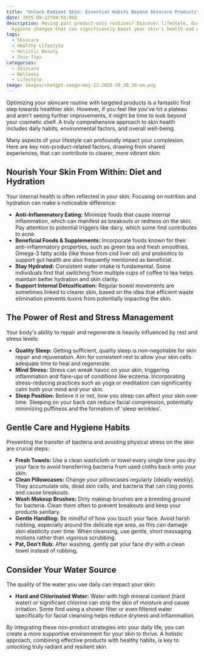 ```yaml
---
title: "Unlock Radiant Skin: Essential Habits Beyond Skincare Products"
date: 2025-05-22T04:54:00Z
description: Moving past product-only routines? Discover lifestyle, diet, and
  hygiene changes that can significantly boost your skin's health and glow.
tags:
  - Skincare
  - Healthy Lifestyle
  - Holistic Beauty
  - Skin Tips
categories:
  - Skincare
  - Wellness
  - Lifestyle
image: images/chatgpt-image-may-22-2025-10_30_38-am.png
---
```

Optimizing your skincare routine with targeted products is a fantastic first step towards healthier skin. However, if you feel like you've hit a plateau and aren't seeing further improvements, it might be time to look beyond your cosmetic shelf. A truly comprehensive approach to skin health includes daily habits, environmental factors, and overall well-being.

Many aspects of your lifestyle can profoundly impact your complexion. Here are key non-product-related factors, drawing from shared experiences, that can contribute to clearer, more vibrant skin:

## Nourish Your Skin From Within: Diet and Hydration

Your internal health is often reflected in your skin. Focusing on nutrition and hydration can make a noticeable difference:

*   **Anti-Inflammatory Eating:** Minimize foods that cause internal inflammation, which can manifest as breakouts or redness on the skin. Pay attention to potential triggers like dairy, which some find contributes to acne.
*   **Beneficial Foods & Supplements:** Incorporate foods known for their anti-inflammatory properties, such as green tea and fresh smoothies. Omega-3 fatty acids (like those from cod liver oil) and probiotics to support gut health are also frequently mentioned as beneficial.
*   **Stay Hydrated:** Consistent water intake is fundamental. Some individuals find that switching from multiple cups of coffee to tea helps maintain better hydration and skin clarity.
*   **Support Internal Detoxification:** Regular bowel movements are sometimes linked to clearer skin, based on the idea that efficient waste elimination prevents toxins from potentially impacting the skin.

## The Power of Rest and Stress Management

Your body's ability to repair and regenerate is heavily influenced by rest and stress levels:

*   **Quality Sleep:** Getting sufficient, quality sleep is non-negotiable for skin repair and rejuvenation. Aim for consistent rest to allow your skin cells adequate time to heal and regenerate.
*   **Mind Stress:** Stress can wreak havoc on your skin, triggering inflammation and flare-ups of conditions like eczema. Incorporating stress-reducing practices such as yoga or meditation can significantly calm both your mind and your skin.
*   **Sleep Position:** Believe it or not, how you sleep can affect your skin over time. Sleeping on your back can reduce facial compression, potentially minimizing puffiness and the formation of 'sleep wrinkles'.

## Gentle Care and Hygiene Habits

Preventing the transfer of bacteria and avoiding physical stress on the skin are crucial steps:

*   **Fresh Towels:** Use a clean washcloth or towel every single time you dry your face to avoid transferring bacteria from used cloths back onto your skin.
*   **Clean Pillowcases:** Change your pillowcases regularly (ideally weekly). They accumulate oils, dead skin cells, and bacteria that can clog pores and cause breakouts.
*   **Wash Makeup Brushes:** Dirty makeup brushes are a breeding ground for bacteria. Clean them often to prevent breakouts and keep your products sanitary.
*   **Gentle Handling:** Be mindful of how you touch your face. Avoid harsh rubbing, especially around the delicate eye area, as this can damage skin elasticity over time. When cleansing, use gentle, short massaging motions rather than vigorous scrubbing.
*   **Pat, Don't Rub:** After washing, gently pat your face dry with a clean towel instead of rubbing.

## Consider Your Water Source

The quality of the water you use daily can impact your skin:

*   **Hard and Chlorinated Water:** Water with high mineral content (hard water) or significant chlorine can strip the skin of moisture and cause irritation. Some find using a shower filter or even filtered water specifically for facial cleansing helps reduce dryness and inflammation.

By integrating these non-product strategies into your daily life, you can create a more supportive environment for your skin to thrive. A holistic approach, combining effective products with healthy habits, is key to unlocking truly radiant and resilient skin.
